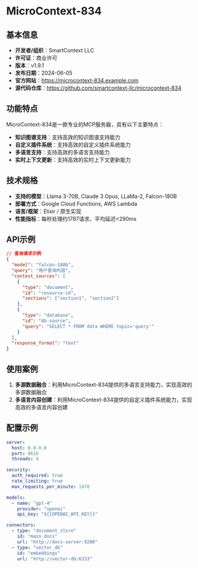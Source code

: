 # MicroContext-834

## 基本信息

- **开发者/组织**：SmartContext LLC
- **许可证**：商业许可
- **版本**：v1.9.1
- **发布日期**：2024-06-05
- **官方网站**：https://microcontext-834.example.com
- **源代码仓库**：https://github.com/smartcontext-llc/microcontext-834

## 功能特点

MicroContext-834是一款专业的MCP服务器，具有以下主要特点：

- **知识图谱支持**：支持高效的知识图谱支持能力
- **自定义插件系统**：支持高效的自定义插件系统能力
- **多语言支持**：支持高效的多语言支持能力
- **实时上下文更新**：支持高效的实时上下文更新能力


## 技术规格

- **支持的模型**：Llama 3-70B, Claude 3 Opus, LLaMa-2, Falcon-180B
- **部署方式**：Google Cloud Functions, AWS Lambda
- **语言/框架**：Elixir / 原生实现
- **性能指标**：每秒处理约1787请求，平均延迟<290ms

## API示例

```json
// 查询请求示例
{
  "model": "falcon-180b",
  "query": "用户查询内容",
  "context_sources": [
    {
      "type": "document",
      "id": "resource-id",
      "sections": ["section1", "section2"]
    },
    {
      "type": "database",
      "id": "db-source",
      "query": "SELECT * FROM data WHERE topic='query'"
    }
  ],
  "response_format": "text"
}
```

## 使用案例

1. **多源数据融合**：利用MicroContext-834提供的多语言支持能力，实现高效的多源数据融合
2. **多语言内容创建**：利用MicroContext-834提供的自定义插件系统能力，实现高效的多语言内容创建


## 配置示例

```yaml
server:
  host: 0.0.0.0
  port: 8616
  threads: 4

security:
  auth_required: true
  rate_limiting: true
  max_requests_per_minute: 1478

models:
  - name: "gpt-4"
    provider: "openai"
    api_key: "${{OPENAI_API_KEY}}"

connectors:
  - type: "document_store"
    id: "main_docs"
    url: "http://docs-server:9200"
  - type: "vector_db"
    id: "embeddings"
    url: "http://vector-db:6333"
```